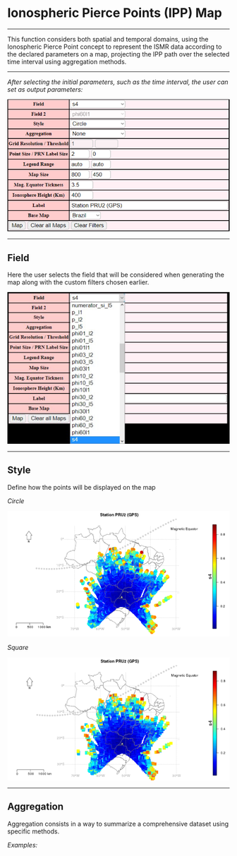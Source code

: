 # Ionospheric Pierce Points (IPP) Map

* * *

This function considers both spatial and temporal domains, using the Ionospheric Pierce Point concept to represent the ISMR data according to the declared parameters on a map,
projecting the IPP path over the selected time interval using aggregation methods.


* * *

*After selecting the initial parameters, such as the time interval, the user can set as output parameters:*

![Parameters](images/ipp/filters.PNG)


* * *

## **Field**

Here the user selects the field that will be considered when generating the map along with the custom filters chosen earlier.

![Fields](images/ipp/fields.PNG)

* * *

## **Style**

Define how the points will be displayed on the map

*Circle*

![Circle](images/ipp/circle.PNG)

*Square*

![Square](images/ipp/square.PNG)


* * *

## **Aggregation**

Aggregation consists in a way to summarize a comprehensive dataset using specific methods.

*Examples:*